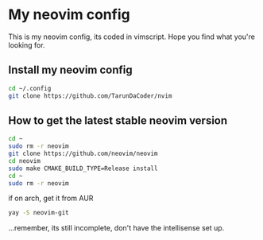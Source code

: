 # My neovim config

This is my neovim config, its coded in vimscript. Hope you find what you're looking for.

## Install my neovim config
```bash
cd ~/.config
git clone https://github.com/TarunDaCoder/nvim
```

## How to get the latest stable neovim version
```bash
cd ~
sudo rm -r neovim
git clone https://github.com/neovim/neovim
cd neovim
sudo make CMAKE_BUILD_TYPE=Release install
cd ~
sudo rm -r neovim
```
if on arch, get it from AUR
```bash
yay -S neovim-git
```

...remember, its still incomplete, don't have the intellisense set up.
